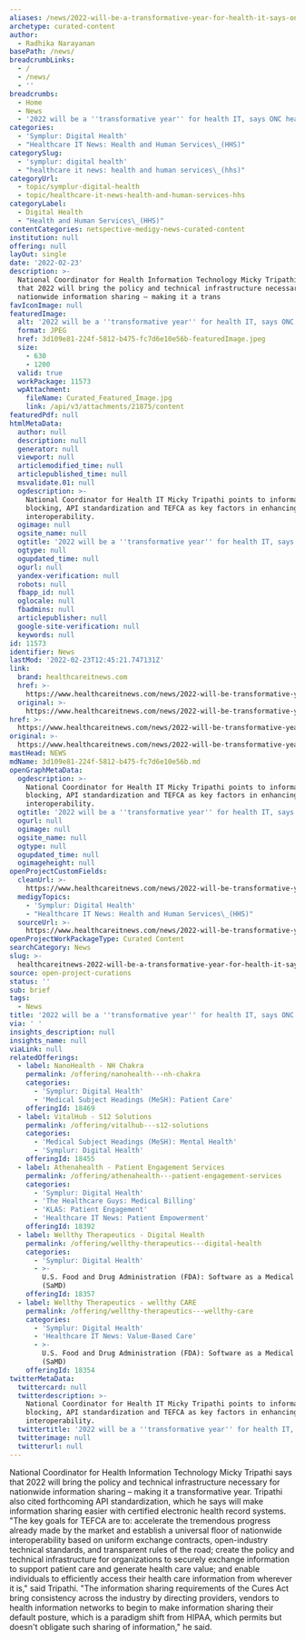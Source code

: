 ```yaml
---
aliases: /news/2022-will-be-a-transformative-year-for-health-it-says-onc-head
archetype: curated-content
author:
  - Radhika Narayanan
basePath: /news/
breadcrumbLinks:
  - /
  - /news/
  - ''
breadcrumbs:
  - Home
  - News
  - '2022 will be a ''transformative year'' for health IT, says ONC head'
categories:
  - 'Symplur: Digital Health'
  - "Healthcare IT News: Health and Human Services\_(HHS)"
categorySlug:
  - 'symplur: digital health'
  - "healthcare it news: health and human services\_(hhs)"
categoryUrl:
  - topic/symplur-digital-health
  - topic/healthcare-it-news-health-and-human-services-hhs
categoryLabel:
  - Digital Health
  - "Health and Human Services\_(HHS)"
contentCategories: netspective-medigy-news-curated-content
institution: null
offering: null
layOut: single
date: '2022-02-23'
description: >-
  National Coordinator for Health Information Technology Micky Tripathi says
  that 2022 will bring the policy and technical infrastructure necessary for
  nationwide information sharing – making it a trans
favIconImage: null
featuredImage:
  alt: '2022 will be a ''transformative year'' for health IT, says ONC head'
  format: JPEG
  href: 3d109e81-224f-5812-b475-fc7d6e10e56b-featuredImage.jpeg
  size:
    - 630
    - 1200
  valid: true
  workPackage: 11573
  wpAttachment:
    fileName: Curated_Featured_Image.jpg
    link: /api/v3/attachments/21875/content
featuredPdf: null
htmlMetaData:
  author: null
  description: null
  generator: null
  viewport: null
  articlemodified_time: null
  articlepublished_time: null
  msvalidate.01: null
  ogdescription: >-
    National Coordinator for Health IT Micky Tripathi points to information
    blocking, API standardization and TEFCA as key factors in enhancing critical
    interoperability.
  ogimage: null
  ogsite_name: null
  ogtitle: '2022 will be a ''transformative year'' for health IT, says ONC head'
  ogtype: null
  ogupdated_time: null
  ogurl: null
  yandex-verification: null
  robots: null
  fbapp_id: null
  oglocale: null
  fbadmins: null
  articlepublisher: null
  google-site-verification: null
  keywords: null
id: 11573
identifier: News
lastMod: '2022-02-23T12:45:21.747131Z'
link:
  brand: healthcareitnews.com
  href: >-
    https://www.healthcareitnews.com/news/2022-will-be-transformative-year-health-it-says-onc-head
  original: >-
    https://www.healthcareitnews.com/news/2022-will-be-transformative-year-health-it-says-onc-head
href: >-
  https://www.healthcareitnews.com/news/2022-will-be-transformative-year-health-it-says-onc-head
original: >-
  https://www.healthcareitnews.com/news/2022-will-be-transformative-year-health-it-says-onc-head
mastHead: NEWS
mdName: 3d109e81-224f-5812-b475-fc7d6e10e56b.md
openGraphMetaData:
  ogdescription: >-
    National Coordinator for Health IT Micky Tripathi points to information
    blocking, API standardization and TEFCA as key factors in enhancing critical
    interoperability.
  ogtitle: '2022 will be a ''transformative year'' for health IT, says ONC head'
  ogurl: null
  ogimage: null
  ogsite_name: null
  ogtype: null
  ogupdated_time: null
  ogimageheight: null
openProjectCustomFields:
  cleanUrl: >-
    https://www.healthcareitnews.com/news/2022-will-be-transformative-year-health-it-says-onc-head
  medigyTopics:
    - 'Symplur: Digital Health'
    - "Healthcare IT News: Health and Human Services\_(HHS)"
  sourceUrl: >-
    https://www.healthcareitnews.com/news/2022-will-be-transformative-year-health-it-says-onc-head
openProjectWorkPackageType: Curated Content
searchCategory: News
slug: >-
  healthcareitnews-2022-will-be-a-transformative-year-for-health-it-says-onc-head
source: open-project-curations
status: ''
sub: brief
tags:
  - News
title: '2022 will be a ''transformative year'' for health IT, says ONC head'
via: ' '
insights_description: null
insights_name: null
viaLink: null
relatedOfferings:
  - label: NanoHealth - NH Chakra
    permalink: /offering/nanohealth---nh-chakra
    categories:
      - 'Symplur: Digital Health'
      - 'Medical Subject Headings (MeSH): Patient Care'
    offeringId: 18469
  - label: VitalHub - S12 Solutions
    permalink: /offering/vitalhub---s12-solutions
    categories:
      - 'Medical Subject Headings (MeSH): Mental Health'
      - 'Symplur: Digital Health'
    offeringId: 18455
  - label: Athenahealth - Patient Engagement Services
    permalink: /offering/athenahealth---patient-engagement-services
    categories:
      - 'Symplur: Digital Health'
      - 'The Healthcare Guys: Medical Billing'
      - 'KLAS: Patient Engagement'
      - 'Healthcare IT News: Patient Empowerment'
    offeringId: 18392
  - label: Wellthy Therapeutics - Digital Health
    permalink: /offering/wellthy-therapeutics---digital-health
    categories:
      - 'Symplur: Digital Health'
      - >-
        U.S. Food and Drug Administration (FDA): Software as a Medical Device
        (SaMD)
    offeringId: 18357
  - label: Wellthy Therapeutics - wellthy CARE
    permalink: /offering/wellthy-therapeutics---wellthy-care
    categories:
      - 'Symplur: Digital Health'
      - 'Healthcare IT News: Value-Based Care'
      - >-
        U.S. Food and Drug Administration (FDA): Software as a Medical Device
        (SaMD)
    offeringId: 18354
twitterMetaData:
  twittercard: null
  twitterdescription: >-
    National Coordinator for Health IT Micky Tripathi points to information
    blocking, API standardization and TEFCA as key factors in enhancing critical
    interoperability.
  twittertitle: '2022 will be a ''transformative year'' for health IT, says ONC head'
  twitterimage: null
  twitterurl: null
---
```

<p>National Coordinator for Health Information Technology Micky Tripathi says that 2022 will bring the policy and technical infrastructure necessary for nationwide information sharing – making it a transformative year.
Tripathi also cited forthcoming API standardization, which he says will make information sharing easier with certified electronic health record systems.
"The key goals for TEFCA are to: accelerate the tremendous progress already made by the market and establish a universal floor of nationwide interoperability based on uniform exchange contracts, open-industry technical standards, and transparent rules of the road; create the policy and technical infrastructure for organizations to securely exchange information to support patient care and generate health care value; and enable individuals to efficiently access their health care information from wherever it is," said Tripathi.
"The information sharing requirements of the Cures Act bring consistency across the industry by directing providers, vendors to health information networks to begin to make information sharing their default posture, which is a paradigm shift from HIPAA, which permits but doesn't obligate such sharing of information," he said.</p>